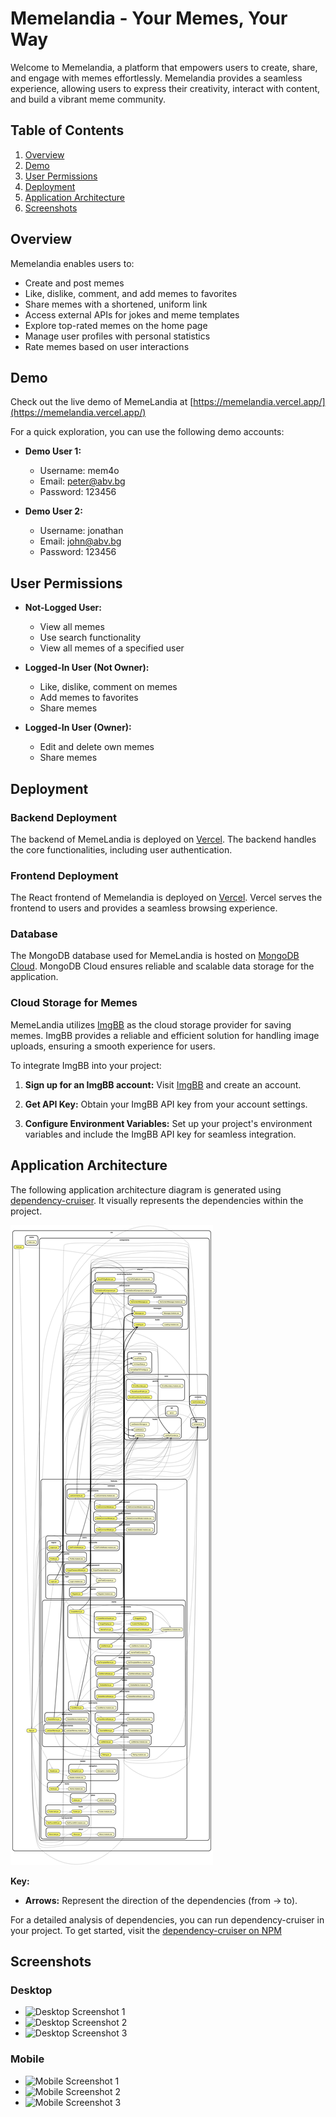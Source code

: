 # Memelandia - Your Memes, Your Way

Welcome to Memelandia, a platform that empowers users to create, share, and engage with memes effortlessly. Memelandia provides a seamless experience, allowing users to express their creativity, interact with content, and build a vibrant meme community.

## Table of Contents

1. [Overview](#overview)
2. [Demo](#demo)
3. [User Permissions](#user-permissions)
4. [Deployment](#deployment)
5. [Application Architecture](#application-architecture)
6. [Screenshots](#screenshots)

## Overview

Memelandia enables users to:

-   Create and post memes
-   Like, dislike, comment, and add memes to favorites
-   Share memes with a shortened, uniform link
-   Access external APIs for jokes and meme templates
-   Explore top-rated memes on the home page
-   Manage user profiles with personal statistics
-   Rate memes based on user interactions

## Demo

Check out the live demo of MemeLandia at [https://memelandia.vercel.app/](https://memelandia.vercel.app/)

For a quick exploration, you can use the following demo accounts:

-   **Demo User 1:**

    -   Username: mem4o
    -   Email: peter@abv.bg
    -   Password: 123456

-   **Demo User 2:**
    -   Username: jonathan
    -   Email: john@abv.bg
    -   Password: 123456

## User Permissions

-   **Not-Logged User:**

    -   View all memes
    -   Use search functionality
    -   View all memes of a specified user

-   **Logged-In User (Not Owner):**

    -   Like, dislike, comment on memes
    -   Add memes to favorites
    -   Share memes

-   **Logged-In User (Owner):**
    -   Edit and delete own memes
    -   Share memes

## Deployment

### Backend Deployment

The backend of MemeLandia is deployed on [Vercel](https://vercel.com/). The backend handles the core functionalities, including user authentication.

### Frontend Deployment

The React frontend of Memelandia is deployed on [Vercel](https://vercel.com/). Vercel serves the frontend to users and provides a seamless browsing experience.

### Database

The MongoDB database used for MemeLandia is hosted on [MongoDB Cloud](https://cloud.mongodb.com). MongoDB Cloud ensures reliable and scalable data storage for the application.

### Cloud Storage for Memes

MemeLandia utilizes [ImgBB](https://imgbb.com/) as the cloud storage provider for saving memes. ImgBB provides a reliable and efficient solution for handling image uploads, ensuring a smooth experience for users.

To integrate ImgBB into your project:

1. **Sign up for an ImgBB account:** Visit [ImgBB](https://imgbb.com/) and create an account.

2. **Get API Key:** Obtain your ImgBB API key from your account settings.

3. **Configure Environment Variables:** Set up your project's environment variables and include the ImgBB API key for seamless integration.

## Application Architecture

The following application architecture diagram is generated using [dependency-cruiser](https://github.com/sverweij/dependency-cruiser). It visually represents the dependencies within the project.

   ![Architecture from dependency-cruiser](/client/dependency-graph.svg)

**Key:**
-   **Arrows:** Represent the direction of the dependencies (from → to).

For a detailed analysis of dependencies, you can run dependency-cruiser in your project. To get started, visit the [dependency-cruiser on NPM](https://www.npmjs.com/package/dependency-cruiser)



## Screenshots

### Desktop

-   ![Desktop Screenshot 1](path/to/desktop-screenshot-1.png)
-   ![Desktop Screenshot 2](path/to/desktop-screenshot-2.png)
-   ![Desktop Screenshot 3](path/to/desktop-screenshot-3.png)

### Mobile

-   ![Mobile Screenshot 1](path/to/mobile-screenshot-1.png)
-   ![Mobile Screenshot 2](path/to/mobile-screenshot-2.png)
-   ![Mobile Screenshot 3](path/to/mobile-screenshot-3.png)
